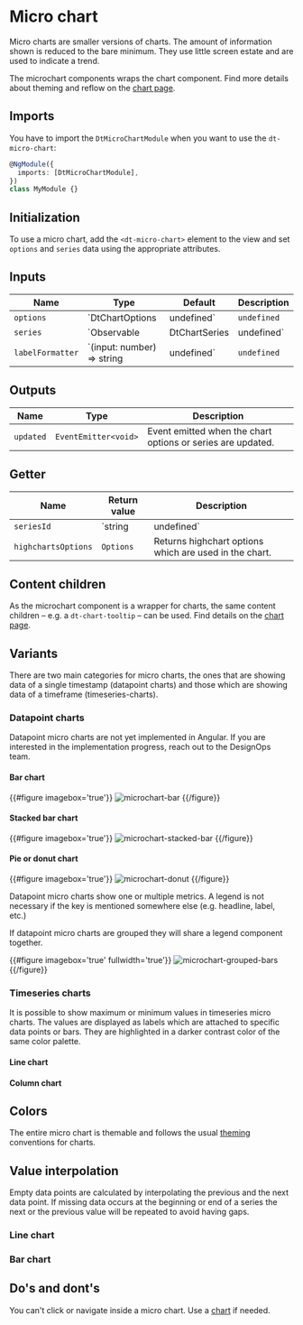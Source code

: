 # Micro chart

Micro charts are smaller versions of charts. The amount of information shown is
reduced to the bare minimum. They use little screen estate and are used to
indicate a trend.

<docs-source-example example="MicroChartDefaultExample" fullwidth="true"></docs-source-example>

The microchart components wraps the chart component. Find more details about
theming and reflow on the [chart page](/components/charts/).

## Imports

You have to import the `DtMicroChartModule` when you want to use the
`dt-micro-chart`:

```typescript
@NgModule({
  imports: [DtMicroChartModule],
})
class MyModule {}
```

## Initialization

To use a micro chart, add the `<dt-micro-chart>` element to the view and set
`options` and `series` data using the appropriate attributes.

## Inputs

| Name             | Type                                                    | Default     | Description                                                                                                                                                      |
| ---------------- | ------------------------------------------------------- | ----------- | ---------------------------------------------------------------------------------------------------------------------------------------------------------------- |
| `options`        | `DtChartOptions | undefined`                            | `undefined` | Sets options for the chart. `DtChartOptions` extends from `Highcharts.Options`, but removes the series property. The series property is passed as its own input. |
| `series`         | `Observable<DtChartSeries> | DtChartSeries | undefined` | `undefined` | Sets the series of the chart. The type can either be a stream of series data for continuous updates or a static array.                                           |
| `labelFormatter` | `(input: number) => string | undefined`                 | `undefined` | Sets the label formatter function for the min and max data point.                                                                                                |

## Outputs

| Name      | Type                 | Description                                                 |
| --------- | -------------------- | ----------------------------------------------------------- |
| `updated` | `EventEmitter<void>` | Event emitted when the chart options or series are updated. |

## Getter

| Name                | Return value         | Description                                                   |
| ------------------- | -------------------- | ------------------------------------------------------------- |
| `seriesId`          | `string | undefined` | Gets the series ID of the series currently used in the chart. |
| `highchartsOptions` | `Options`            | Returns highchart options which are used in the chart.        |

## Content children

As the microchart component is a wrapper for charts, the same content children –
e.g. a `dt-chart-tooltip` – can be used. Find details on the
[chart page](/components/charts/).

## Variants

There are two main categories for micro charts, the ones that are showing data
of a single timestamp (datapoint charts) and those which are showing data of a
timeframe (timeseries-charts).

### Datapoint charts

Datapoint micro charts are not yet implemented in Angular. If you are interested
in the implementation progress, reach out to the DesignOps team.

#### Bar chart

{{#figure imagebox='true'}}
![microchart-bar](https://d24pvdz4mvzd04.cloudfront.net/test/microchart-bar-206-e3d25d75c8.png)
{{/figure}}

#### Stacked bar chart

{{#figure imagebox='true'}}
![microchart-stacked-bar](https://d24pvdz4mvzd04.cloudfront.net/test/microchart-stacked-739-57f0371110.png)
{{/figure}}

#### Pie or donut chart

{{#figure imagebox='true'}}
![microchart-donut](https://d24pvdz4mvzd04.cloudfront.net/test/microchart-donut-339-9edbe58d0f.png)
{{/figure}}

Datapoint micro charts show one or multiple metrics. A legend is not necessary
if the key is mentioned somewhere else (e.g. headline, label, etc.)

If datapoint micro charts are grouped they will share a legend component
together.

{{#figure imagebox='true' fullwidth='true'}}
![microchart-grouped-bars](https://d24pvdz4mvzd04.cloudfront.net/test/microchart-grouped-bars-1604-03903594b1.png)
{{/figure}}

### Timeseries charts

It is possible to show maximum or minimum values in timeseries micro charts. The
values are displayed as labels which are attached to specific data points or
bars. They are highlighted in a darker contrast color of the same color palette.

#### Line chart

<docs-source-example example="MicroChartDefaultExample" fullwidth="true"></docs-source-example>

#### Column chart

<docs-source-example example="MicroChartColumnsExample" fullwidth="true"></docs-source-example>

<docs-source-example example="MicroChartStreamExample" fullwidth="true"></docs-source-example>

## Colors

The entire micro chart is themable and follows the usual
[theming](/patterns/theming) conventions for charts.

## Value interpolation

Empty data points are calculated by interpolating the previous and the next data
point. If missing data occurs at the beginning or end of a series the next or
the previous value will be repeated to avoid having gaps.

### Line chart

<docs-source-example example="MicroChartInterpolatedExample" fullwidth="true"></docs-source-example>

### Bar chart

<docs-source-example example="MicroChartColumnsInterpolatedExample" fullwidth="true"></docs-source-example>

## Do's and dont's

You can't click or navigate inside a micro chart. Use a
[chart](/components/chart) if needed.
